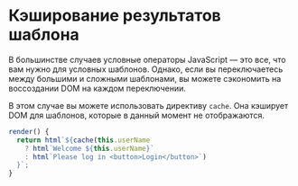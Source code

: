 # Кэширование результатов шаблона

В большинстве случаев условные операторы JavaScript — это все, что вам нужно для условных шаблонов. Однако, если вы переключаетесь между большими и сложными шаблонами, вы можете сэкономить на воссоздании DOM на каждом переключении.

В этом случае вы можете использовать директиву `cache`. Она кэширует DOM для шаблонов, которые в данный момент не отображаются.

```js
render() {
  return html`${cache(this.userName
    ? html`Welcome ${this.userName}`
    : html`Please log in <button>Login</button>`)
  }`;
}
```
